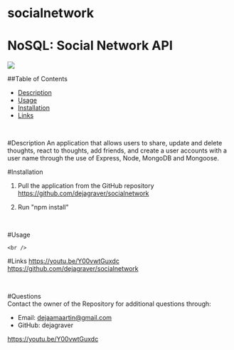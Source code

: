 # socialnetwork

 <h1> NoSQL: Social Network API </h1>
  
  <img src = "https://img.shields.io/badge/license-MIT License-brightgreen"><br />

  ##Table of Contents
  * [Description](#Description)
  * [Usage](#Usage)
  * [Installation](#Installation)
  * [Links](#Links)
  <br />

<a name="Description">#Description</a>
An application that allows users to share, update and delete thoughts, react to thoughts, add friends, and create a user accounts with a user name through the use of Express, Node, MongoDB and Mongoose.
 <br />

<a name="Installation">#Installation</a>
1. Pull the application from the GitHub repository https://github.com/dejagraver/socialnetwork
2. Run "npm install"


    <br />

<a name="Usage">#Usage</a>


    <br />


 <a name="Links">#Links</a>
https://youtu.be/Y00vwtGuxdc
https://github.com/dejagraver/socialnetwork

  <br />


  #Questions <br />
  Contact the owner of the Repository for additional questions through:

* Email: dejaamaartin@gmail.com
* GitHub: dejagraver

https://youtu.be/Y00vwtGuxdc
